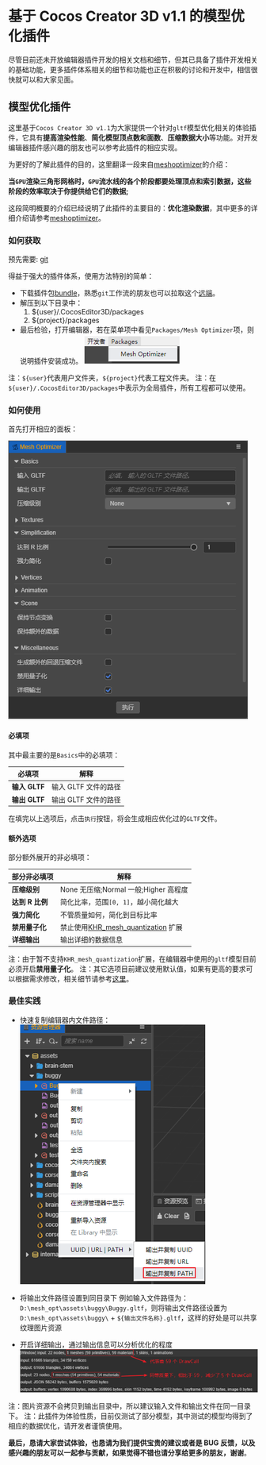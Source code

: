 <!-- # 让模型渲染更快、网格更小的优化插件 -->

# 基于 Cocos Creator 3D v1.1 的模型优化插件

尽管目前还未开放编辑器插件开发的相关文档和细节，但其已具备了插件开发相关的基础功能，更多插件体系相关的细节和功能也正在积极的讨论和开发中，相信很快就可以和大家见面。

## 模型优化插件

这里基于`Cocos Creator 3D v1.1`为大家提供一个针对`gltf`模型优化相关的体验插件，它具有**提高渲染性能**、**简化模型顶点数和面数**、**压缩数据大小**等功能。对开发编辑器插件感兴趣的朋友也可以参考此插件的相应实现。

为更好的了解此插件的目的，这里翻译一段来自[meshoptimizer](https://github.com/zeux/meshoptimizer)的介绍：

**当`GPU`渲染三角形网格时，`GPU`流水线的各个阶段都要处理顶点和索引数据，这些阶段的效率取决于你提供给它们的数据;**

这段简明概要的介绍已经说明了此插件的主要目的：**优化渲染数据**，其中更多的详细介绍请参考[meshoptimizer](https://github.com/zeux/meshoptimizer)。

### 如何获取

预先需要: [git](https://git-scm.com/)

得益于强大的插件体系，使用方法特别的简单：

- 下载插件包[bundle](plugin_mesh-optimizer.zip)，熟悉`git`工作流的朋友也可以拉取这个[远端](https://github.com/JayceLai/plugin_mesh-optimizer)。
- 解压到以下目录中：
  1. \${user}/.CocosEditor3D/packages
  2. \${project}/packages
- 最后检验，打开编辑器，若在菜单项中看见`Packages/Mesh Optimizer`项，则说明插件安装成功。
  ![menu-mesh-optimizer](menu-mesh-optimizer.png)

注：`${user}`代表用户文件夹，`${project}`代表工程文件夹。
注：在`${user}/.CocosEditor3D/packages`中表示为全局插件，所有工程都可以使用。

### 如何使用

首先打开相应的面板：

![mesh-optimizer](mesh-optimizer.png)

#### 必填项

其中最主要的是`Basics`中的必填项：

| 必填项        | 解释                 |
| ------------- | -------------------- |
| **输入 GLTF** | 输入 GLTF 文件的路径 |
| **输出 GLTF** | 输出 GLTF 文件的路径 |

在填完以上选项后，点击`执行`按钮，将会生成相应优化过的`GLTF`文件。

#### 额外选项

部分额外展开的非必填项：

| 部分非必填项    | 解释                                  |
| --------------- | ------------------------------------- |
| **压缩级别**    | None 无压缩;Normal 一般;Higher 高程度 |
| **达到 R 比例** | 简化比率，范围`[0, 1]`，越小简化越大  |
| **强力简化**    | 不管质量如何，简化到目标比率          |
| **禁用量子化**  | 禁止使用[KHR_mesh_quantization](https://github.com/KhronosGroup/glTF/tree/master/extensions/2.0/Khronos/KHR_mesh_quantization) 扩展  |
| **详细输出**    | 输出详细的数据信息                    |

注：由于暂不支持`KHR_mesh_quantization`扩展，在编辑器中使用的`gltf`模型目前必须开启**禁用量子化**。
注：其它选项目前建议使用默认值，如果有更高的要求可以根据需求修改，相关细节请参考[这里](https://github.com/zeux/meshoptimizer/tree/master/gltf)。

### 最佳实践

- 快速复制编辑器内文件路径：
  ![copy-file-path](copy-file-path.png)

- 将输出文件路径设置到同目录下
  例如输入文件路径为：`D:\mesh_opt\assets\buggy\Buggy.gltf`，则将输出文件路径设置为`D:\mesh_opt\assets\buggy\` + `${输出文件名称}.gltf`，这样的好处是可以共享纹理图片资源

- 开启详细输出，通过输出信息可以分析优化的程度
  ![output-info](output-info.png)

注：图片资源不会拷贝到输出目录中，所以建议输入文件和输出文件在同一目录下。
注：此插件为体验性质，目前仅测试了部分模型，其中测试的模型均得到了相应的数据优化，请开发者谨慎使用。

**最后，恳请大家尝试体验，也恳请为我们提供宝贵的建议或者是 BUG 反馈，以及感兴趣的朋友可以一起参与贡献，如果觉得不错也请分享给更多的朋友，谢谢**。
